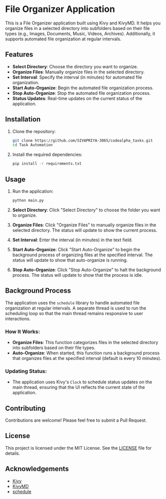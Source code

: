 # File Organizer Application

This is a File Organizer application built using Kivy and KivyMD. It helps you organize files in a selected directory into subfolders based on their file types (e.g., Images, Documents, Music, Videos, Archives). Additionally, it supports automated file organization at regular intervals.

## Features

- **Select Directory**: Choose the directory you want to organize.
- **Organize Files**: Manually organize files in the selected directory.
- **Set Interval**: Specify the interval (in minutes) for automated file organization.
- **Start Auto-Organize**: Begin the automated file organization process.
- **Stop Auto-Organize**: Stop the automated file organization process.
- **Status Updates**: Real-time updates on the current status of the application.

## Installation

1. Clone the repository:
    ```sh
    git clone https://github.com/SIVAPRIYA-3065/codealpha_tasks.git
    cd Task Automation
    ```

2. Install the required dependencies:
    ```sh
    pip install -r requirements.txt
    ```

## Usage

1. Run the application:
    ```sh
    python main.py
    ```

2. **Select Directory**: Click "Select Directory" to choose the folder you want to organize.

3. **Organize Files**: Click "Organize Files" to manually organize files in the selected directory. The status will update to show the current process.

4. **Set Interval**: Enter the interval (in minutes) in the text field.

5. **Start Auto-Organize**: Click "Start Auto-Organize" to begin the background process of organizing files at the specified interval. The status will update to show that auto-organize is running.

6. **Stop Auto-Organize**: Click "Stop Auto-Organize" to halt the background process. The status will update to show that the process is idle.

## Background Process

The application uses the `schedule` library to handle automated file organization at regular intervals. A separate thread is used to run the scheduling loop so that the main thread remains responsive to user interactions. 

### How It Works:

- **Organize Files**: This function categorizes files in the selected directory into subfolders based on their file types.
- **Auto-Organize**: When started, this function runs a background process that organizes files at the specified interval (default is every 10 minutes).

### Updating Status:

- The application uses Kivy's `Clock` to schedule status updates on the main thread, ensuring that the UI reflects the current state of the application.

## Contributing

Contributions are welcome! Please feel free to submit a Pull Request.

## License

This project is licensed under the MIT License. See the [LICENSE](LICENSE) file for details.

## Acknowledgements

- [Kivy](https://kivy.org/)
- [KivyMD](https://kivymd.readthedocs.io/)
- [schedule](https://schedule.readthedocs.io/)
